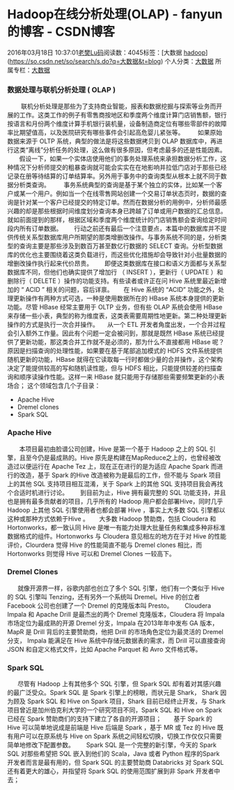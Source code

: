 # Hadoop在线分析处理(OLAP) - fanyun的博客 - CSDN博客
2016年03月18日 10:37:01[老樊Lu码](https://me.csdn.net/fanyun_01)阅读数：4045标签：[大数据																[hadoop](https://so.csdn.net/so/search/s.do?q=hadoop&t=blog)](https://so.csdn.net/so/search/s.do?q=大数据&t=blog)
个人分类：[大数据](https://blog.csdn.net/fanyun_01/article/category/6136793)
所属专栏：[大数据](https://blog.csdn.net/column/details/bigdata01.html)
### 数据处理与联机分析处理 ( OLAP )
        联机分析处理是那些为了支持商业智能，报表和数据挖掘与探索等业务而开展的工作。这类工作的例子有零售商按地区和季度两个维度计算门店销售额，银行按语言和月份两个维度计算手机银行装机量，设备制造商定位有哪些零部件的故障率比期望值高，以及医院研究有哪些事件会引起高危婴儿紧张等。
       如果原始数据来源于 OLTP 系统，典型的做法是将这些数据拷贝到 OLAP 数据库中，再进行这类“离线”分析任务的处理，这么做有很多原因，但考虑最多的还是性能因素。
       假设一下，如果一个实体店使用他们的事务处理系统来承担数据分析工作，这种情况下分析师提交的粗暴查询就可能会实实在在地影响并拉低门店对于那些已经记录在册等待结算的订单结算率。另外用于事务中的查询类型从根本上就不同于数据分析类查询。
       事务系统典型的查询是基于某个独立的实体，比如某一个客户或某一个用户。例如当一个在线零售网站创建一个交易订单状态页时，数据的查询是针对某一个客户已经提交的特定订单。然而在数据分析的用例中，分析师最感兴趣的却是那些根据时间维度划分查询本身已跨越了订单或用户数据的汇总信息。就如前面提到的那样，根据区域和季度两个维度统计的门店销售额会查询给定时间段内所有订单数据。
      行动之前还有最后一个注意要点，本篇中的数据库并不提供传统关系型数据库用户所期望的那类增删改操作。与事务系统不同的是，分析类型的查询主要是那些涉及到数百万甚至数亿行数据的 SELECT 查询。分析型数据库的优化也主要围绕着这类负载进行，而这些优化措施却会导致针对小批量数据的增删改操作执行起来代价昂贵。
      即便这类数据库在接口和语义方面都与关系型数据库不同，但他们也确实提供了增加行 （ INSERT ），更新行（ UPDATE ）和删除行（ DELETE ）操作的功能支持。有些读者或许正在问 Hive 系统里最近新增加的 “ ACID ” 相关的问题，容后详禀。
     在 Hive 系统的 “ACID” 功能之外，处理更新操作有两种方式可选，一种是使用数据所在的 HBase 系统本身提供的更新功能。尽管 HBase 经常主要用于 OLTP 业务，但有些 OLAP 系统会使用 HBase 来存储一些小表，典型的称为维度表，这类表需要周期性地更新。第二种处理更新操作的方式是执行一次合并操作。
    从一个 ETL 开发者角度出发，一个合并过程会引入额外工作量。因此有个问题一定会被问到，那就是既然 HBase 系统已经提供了更新功能，那这类合并工作就不是必须的，那为什么不直接都用 HBase 呢？原因是扫描查询的处理性能，如果要在基于尾部追加模式的 HDFS 文件系统提供随机更新的功能，HBase 就得在它读取每一行时都做少量的合并操作，这个架构决定了能提供较高的写和随机读性能，但与 HDFS 相比，只能提供较差的扫描查询和顺序读操作性能。这样一来 HBase 就只能用于存储那些需要频繁更新的小表场合；
这个领域包含几个子目录：
- Apache Hive
- Dremel clones
- Spark SQL
### Apache Hive
       本项目最初由脸谱公司创建，Hive 是第一个基于 Hadoop 之上的 SQL 引擎，且至今仍是最成熟的。Hive 原先是构建在MapReduce之上的，也曾经被改造过以便运行在 Apache Tez 上，现在正在进行的是为适应 Apache Spark 而进行的改造，基于 Spark 的Hive 改造被称为是最后的工作，但不能与 Spark 项目上的其他 SQL 支持项目相互混淆，关于 Spark 上的其他 SQL 支持项目我会再找个合适时机进行讨论。
      到目前为止，Hive 拥有最完整的 SQL 功能支持，并且也是拥有最多贡献者的项目，几乎所有的 Hadoop 用户都会部署Hive，同时几乎 Hadoop 上其他 SQL 引擎使用者也都会部署 Hive ，事实上大多数 SQL 引擎都以这种或那种方式依赖于Hive 。
     大多数 Hadoop 赞助商，包括 Cloudera 和 Hortonworks，都一致认同 Hive 是唯一有能力处理大批量任务和集成多种非标准数据格式的组件。Hortonworks 与 Cloudera 意见相左的地方在于对 Hive 的性能评价，Clourdera 觉得 Hive 的性能简直不能与 Dremel clones 相比，而 Hortonworks 则觉得 Hive 可以和 Dremel Clones 一较高下。
### Dremel Clones
      就像开源界一样，谷歌内部也创立了多个 SQL 引擎，他们有一个类似于 Hive 的 SQL 引擎叫 Tenzing，还有另外一个系统叫 Dremel。Hive 的创立者 Facebook 公司也创建了一个 Dremel 的克隆版本叫 Presto。
      Cloudera Impala 和 Apache Drill 是最杰出的两个 Dremel 克隆版本，Cloudera 将 Impala 市场定位为最成熟的开源 Dremel 分支，Impala 在2013年年中发布 GA 版本，MapR 是 Drill 背后的主要赞助商，他把 Drill 的市场角色定位为最灵活的 Dremel 分支， Impala 能满足在 Hive 系统中存储元数据表的需求，而 Drill 可以直接查询 JSON 和自定义格式文件，比如 Apache Parquet 和 Avro
 文件格式等。
### Spark SQL
      尽管有 Hadoop 上有其他多个 SQL 引擎，但 Spark SQL 却有着对其感兴趣的最广泛受众。Spark SQL 是 Spark 引擎上的榜眼，而状元是 Shark， Shark 因为顾及 Spark SQL 和 Hive on Spark 项目，Shark 目前已经终止开发，与 Shark 项目曾近是加州伯克利大学的一个研究项目不同，Spark SQL 和 Hive on Spark 已经在 Spark 赞助商们的支持下建立了各自的开源项目；
      基于 Spark 的 Hive 可以简单地说成是前端是 Hive 后端是 Spark ，基于 MR 或 Tez 的 Hive 既有用户可以在原系统与 Hive on Spark 系统之间轻松切换，切换工作仅仅只需要简单地修改下配置参数。
      Spark SQL 是一个完整的新引擎，今天的 Spark SQL 对那些希望把 SQL 嵌入到他们的 Scala，Java 或者 Python 程序的Spark 开发者而言是最有用的，但 Spark SQL 的主要赞助商 Databricks 对 Spark SQL 还有着更大的雄心，并指望将 Spark SQL 的使用范围扩展到非 Spark 开发者中去；
